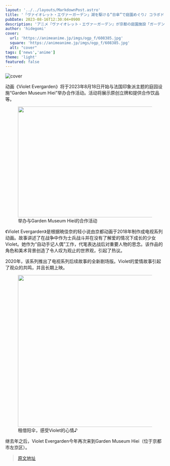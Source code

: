 ```yaml
---
layout: '../../layouts/MarkdownPost.astro'
title: '「ヴァイオレット・エヴァーガーデン」湖を駆ける“日傘”で庭園めぐり♪ コラボドリンク＆石川由依の音声案内も…ガーデンミュージアム比叡コラボ'
pubDate: 2023-08-16T12:30:04+0900
description: 'アニメ『ヴァイオレット・エヴァーガーデン』が京都の庭園施設「ガーデンミュージアム比叡」とコラボイベント開催！'
author: 'hidegomi'
cover:
  url: 'https://animeanime.jp/imgs/ogp_f/608385.jpg'
  square: 'https://animeanime.jp/imgs/ogp_f/608385.jpg'
  alt: "cover"
tags: ['news','anime']
theme: 'light'
featured: false
---
```


![cover](https://animeanime.jp/imgs/ogp_f/608385.jpg)

<p>动画《Violet Evergarden》将于2023年8月18日开始与法国印象派主题的庭园设施“Garden Museum Hiei”举办合作活动。活动将展示原创立牌和提供合作饮品等。 <br></p><figure class="ctms-editor-image"><img src="https://animeanime.jp/imgs/zoom/606888.jpg" class="inline-article-image" width="640" height="350"><figcaption>举办与Garden Museum Hiei的合作活动</figcaption></figure><p>《Violet Evergarden》是根据暁佳奈的轻小说由京都动画于2018年制作成电视系列动画。故事讲述了在战争中作为士兵战斗并在没有了解爱的情况下成长的少女Violet。她作为“自动手记人偶”工作，代笔表达战后对重要人物的思念。该作品的角色和美术背景创造了令人叹为观止的世界观，引起了热议。</p><p>2020年，该系列推出了电视系列后续故事的全新剧场版。Violet的爱情故事引起了观众的共鸣，并且长期上映。 <br></p><figure class="ctms-editor-image"><img src="https://animeanime.jp/imgs/zoom/606890.jpg" class="inline-article-image" width="640" height="480"><figcaption>租借阳伞，感受Violet的心情♪</figcaption></figure><p>继去年之后，Violet Evergarden今年再次来到Garden Museum Hiei（位于京都市左京区）。</p>

>[原文地址](https://animeanime.jp/article/2023/08/16/79300.html)  
